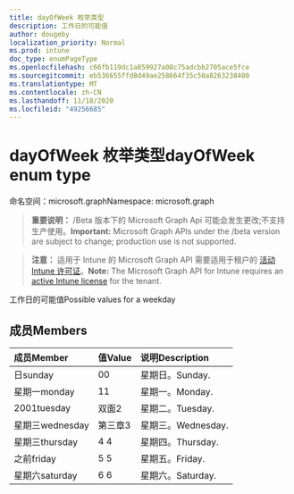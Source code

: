 ```yaml
---
title: dayOfWeek 枚举类型
description: 工作日的可能值
author: dougeby
localization_priority: Normal
ms.prod: intune
doc_type: enumPageType
ms.openlocfilehash: c66fb119dc1a859927a08c75adcbb2705ace5fce
ms.sourcegitcommit: eb536655ffd8d49ae258664f35c50a8263238400
ms.translationtype: MT
ms.contentlocale: zh-CN
ms.lasthandoff: 11/18/2020
ms.locfileid: "49256685"
---
```

# <a name="dayofweek-enum-type"></a><span data-ttu-id="18bff-103">dayOfWeek 枚举类型</span><span class="sxs-lookup"><span data-stu-id="18bff-103">dayOfWeek enum type</span></span>

<span data-ttu-id="18bff-104">命名空间：microsoft.graph</span><span class="sxs-lookup"><span data-stu-id="18bff-104">Namespace: microsoft.graph</span></span>

> <span data-ttu-id="18bff-105">**重要说明：** /Beta 版本下的 Microsoft Graph Api 可能会发生更改;不支持生产使用。</span><span class="sxs-lookup"><span data-stu-id="18bff-105">**Important:** Microsoft Graph APIs under the /beta version are subject to change; production use is not supported.</span></span>

> <span data-ttu-id="18bff-106">**注意：** 适用于 Intune 的 Microsoft Graph API 需要适用于租户的 [活动 Intune 许可证](https://go.microsoft.com/fwlink/?linkid=839381)。</span><span class="sxs-lookup"><span data-stu-id="18bff-106">**Note:** The Microsoft Graph API for Intune requires an [active Intune license](https://go.microsoft.com/fwlink/?linkid=839381) for the tenant.</span></span>

<span data-ttu-id="18bff-107">工作日的可能值</span><span class="sxs-lookup"><span data-stu-id="18bff-107">Possible values for a weekday</span></span>

## <a name="members"></a><span data-ttu-id="18bff-108">成员</span><span class="sxs-lookup"><span data-stu-id="18bff-108">Members</span></span>
|<span data-ttu-id="18bff-109">成员</span><span class="sxs-lookup"><span data-stu-id="18bff-109">Member</span></span>|<span data-ttu-id="18bff-110">值</span><span class="sxs-lookup"><span data-stu-id="18bff-110">Value</span></span>|<span data-ttu-id="18bff-111">说明</span><span class="sxs-lookup"><span data-stu-id="18bff-111">Description</span></span>|
|:---|:---|:---|
|<span data-ttu-id="18bff-112">日</span><span class="sxs-lookup"><span data-stu-id="18bff-112">sunday</span></span>|<span data-ttu-id="18bff-113">0</span><span class="sxs-lookup"><span data-stu-id="18bff-113">0</span></span>|<span data-ttu-id="18bff-114">星期日。</span><span class="sxs-lookup"><span data-stu-id="18bff-114">Sunday.</span></span>|
|<span data-ttu-id="18bff-115">星期一</span><span class="sxs-lookup"><span data-stu-id="18bff-115">monday</span></span>|<span data-ttu-id="18bff-116">1</span><span class="sxs-lookup"><span data-stu-id="18bff-116">1</span></span>|<span data-ttu-id="18bff-117">星期一。</span><span class="sxs-lookup"><span data-stu-id="18bff-117">Monday.</span></span>|
|<span data-ttu-id="18bff-118">2001</span><span class="sxs-lookup"><span data-stu-id="18bff-118">tuesday</span></span>|<span data-ttu-id="18bff-119">双面</span><span class="sxs-lookup"><span data-stu-id="18bff-119">2</span></span>|<span data-ttu-id="18bff-120">星期二。</span><span class="sxs-lookup"><span data-stu-id="18bff-120">Tuesday.</span></span>|
|<span data-ttu-id="18bff-121">星期三</span><span class="sxs-lookup"><span data-stu-id="18bff-121">wednesday</span></span>|<span data-ttu-id="18bff-122">第三章</span><span class="sxs-lookup"><span data-stu-id="18bff-122">3</span></span>|<span data-ttu-id="18bff-123">星期三。</span><span class="sxs-lookup"><span data-stu-id="18bff-123">Wednesday.</span></span>|
|<span data-ttu-id="18bff-124">星期三</span><span class="sxs-lookup"><span data-stu-id="18bff-124">thursday</span></span>|<span data-ttu-id="18bff-125">4 </span><span class="sxs-lookup"><span data-stu-id="18bff-125">4</span></span>|<span data-ttu-id="18bff-126">星期四。</span><span class="sxs-lookup"><span data-stu-id="18bff-126">Thursday.</span></span>|
|<span data-ttu-id="18bff-127">之前</span><span class="sxs-lookup"><span data-stu-id="18bff-127">friday</span></span>|<span data-ttu-id="18bff-128">5 </span><span class="sxs-lookup"><span data-stu-id="18bff-128">5</span></span>|<span data-ttu-id="18bff-129">星期五。</span><span class="sxs-lookup"><span data-stu-id="18bff-129">Friday.</span></span>|
|<span data-ttu-id="18bff-130">星期六</span><span class="sxs-lookup"><span data-stu-id="18bff-130">saturday</span></span>|<span data-ttu-id="18bff-131">6 </span><span class="sxs-lookup"><span data-stu-id="18bff-131">6</span></span>|<span data-ttu-id="18bff-132">星期六。</span><span class="sxs-lookup"><span data-stu-id="18bff-132">Saturday.</span></span>|




